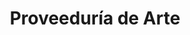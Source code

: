 ---
title: "Proveeduría de Arte"
url: /ciudad-autonoma-de-buenos-aires/proveeduria-de-arte/
shop: Kunst
---
